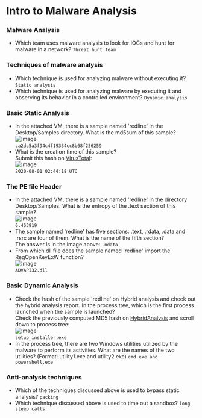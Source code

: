 # Intro to Malware Analysis

### Malware Analysis
- Which team uses malware analysis to look for IOCs and hunt for malware in a network? `Threat hunt team`

### Techniques of malware analysis
- Which technique is used for analyzing malware without executing it? `Static analysis`
- Which technique is used for analyzing malware by executing it and observing its behavior in a controlled environment? `Dynamic analysis`

### Basic Static Analysis
- In the attached VM, there is a sample named 'redline' in the Desktop/Samples directory. What is the md5sum of this sample?<br />
![image](https://github.com/user-attachments/assets/b880ef25-030f-4681-870d-6b7a611a9764)<br />
`ca2dc5a3f94c4f19334cc8b68f256259`
- What is the creation time of this sample? <br />
Submit this hash on [VirusTotal](https://www.virustotal.com/gui/file/e8ba49a75de083cb786e8ed84972affa11542dd913f1a07b0d44e1d45e5e22e9/details): <br />
![image](https://github.com/user-attachments/assets/4e3dbd2a-ac65-4878-828c-0c35de6222a9)<br />
`2020-08-01 02:44:18 UTC`

### The PE file Header
- In the attached VM, there is a sample named 'redline' in the directory Desktop/Samples. What is the entropy of the .text section of this sample?<br />
![image](https://github.com/user-attachments/assets/f69adffe-e779-4c24-8f80-4a2bc26a9c0f)<br />
`6.453919`
- The sample named 'redline' has five sections. .text, .rdata, .data and .rsrc are four of them. What is the name of the fifth section?<br />
The answer is in the image above: `.ndata`
- From which dll file does the sample named 'redline' import the RegOpenKeyExW function?<br />
![image](https://github.com/user-attachments/assets/47d7aad7-762e-43c3-8a31-fc9d35d94b00)<br />
`ADVAPI32.dll`

### Basic Dynamic Analysis
- Check the hash of the sample 'redline' on Hybrid analysis and check out the hybrid analysis report. In the process tree, which is the first process launched when the sample is launched?<br />
Check the previously computed MD5 hash on [HybridAnalysis](https://hybrid-analysis.com/sample/e8ba49a75de083cb786e8ed84972affa11542dd913f1a07b0d44e1d45e5e22e9/64fca500fc4906843d04068e) and scroll down to process tree: <br />
![image](https://github.com/user-attachments/assets/7c925e3d-723a-4a61-bea0-4cc031fddb39)<br />
`setup_installer.exe`
- In the process tree, there are two Windows utilities utilized by the malware to perform its activities. What are the names of the two utilities? (Format: utility1.exe and utility2.exe) `cmd.exe and powershell.exe`

### Anti-analysis techniques
- Which of the techniques discussed above is used to bypass static analysis? `packing`
- Which technique discussed above is used to time out a sandbox? `long sleep calls`
